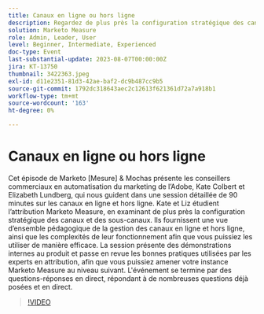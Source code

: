 ```yaml
---
title: Canaux en ligne ou hors ligne
description: Regardez de plus près la configuration stratégique des canaux et sous-canaux, une présentation pédagogique sur la gestion des canaux en ligne et hors ligne, leur fonctionnement , la session présente des démonstrations in-product et passe en revue les bonnes pratiques utilisées par les experts en attribution.
solution: Marketo Measure
role: Admin, Leader, User
level: Beginner, Intermediate, Experienced
doc-type: Event
last-substantial-update: 2023-08-07T00:00:00Z
jira: KT-13750
thumbnail: 3422363.jpeg
exl-id: d11e2351-81d3-42ae-baf2-dc9b487cc9b5
source-git-commit: 1792dc318643aec2c12613f621361d72a7a918b1
workflow-type: tm+mt
source-wordcount: '163'
ht-degree: 0%

---
```


# Canaux en ligne ou hors ligne

Cet épisode de Marketo [Mesure] &amp; Mochas présente les conseillers commerciaux en automatisation du marketing de l’Adobe, Kate Colbert et Elizabeth Lundberg, qui nous guident dans une session détaillée de 90 minutes sur les canaux en ligne et hors ligne. Kate et Liz étudient l’attribution Marketo Measure, en examinant de plus près la configuration stratégique des canaux et des sous-canaux. Ils fournissent une vue d’ensemble pédagogique de la gestion des canaux en ligne et hors ligne, ainsi que les complexités de leur fonctionnement afin que vous puissiez les utiliser de manière efficace. La session présente des démonstrations internes au produit et passe en revue les bonnes pratiques utilisées par les experts en attribution, afin que vous puissiez amener votre instance Marketo Measure au niveau suivant. L&#39;événement se termine par des questions-réponses en direct, répondant à de nombreuses questions déjà posées et en direct.

>[!VIDEO](https://video.tv.adobe.com/v/3422363/?learn=on)
